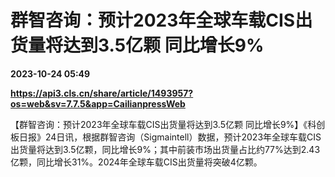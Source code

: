 # 群智咨询：预计2023年全球车载CIS出货量将达到3.5亿颗 同比增长9%

**2023-10-24 05:49**

**https://api3.cls.cn/share/article/1493957?os=web&sv=7.7.5&app=CailianpressWeb**

【群智咨询：预计2023年全球车载CIS出货量将达到3.5亿颗 同比增长9%】《科创板日报》24日讯，根据群智咨询（Sigmaintell）数据，预计2023年全球车载CIS出货量将达到3.5亿颗，同比增长9%；其中前装市场出货量占比约77%达到2.43亿颗，同比增长31%。2024年全球车载CIS出货量将突破4亿颗。